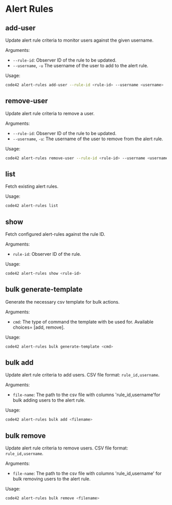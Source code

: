 # Alert Rules

## add-user

Update alert rule criteria to monitor users against the given username.

Arguments:
* `--rule-id`: Observer ID of the rule to be updated.
* `--username`, `-u` The username of the user to add to the alert rule.

Usage:
```bash
code42 alert-rules add-user --rule-id <rule-id> --username <username>
```

##  remove-user

Update alert rule criteria to remove a user.

Arguments:
* `--rule-id`: Observer ID of the rule to be updated.
* `--username`, `-u`: The username of the user to remove from the alert rule.

Usage:
```bash
code42 alert-rules remove-user --rule-id <rule-id> --username <username>
```

## list

Fetch existing alert rules.

Usage:
```bash
code42 alert-rules list
```

## show

Fetch configured alert-rules against the rule ID.

Arguments:
* `rule-id`: Observer ID of the rule.

Usage:
```bash
code42 alert-rules show <rule-id>
```

## bulk generate-template

Generate the necessary csv template for bulk actions.

Arguments:
* `cmd`: The type of command the template with be used for. Available choices= [add, remove].

Usage:
```bash
code42 alert-rules bulk generate-template <cmd>
```

## bulk add

Update alert rule criteria to add users. CSV file format: `rule_id,username`.

Arguments:
* `file-name`: The path to the csv file with columns 'rule_id,username'for bulk adding users to the alert rule.

Usage:
```bash
code42 alert-rules bulk add <filename>
```

## bulk remove

Update alert rule criteria to remove users. CSV file format: `rule_id,username`.

Arguments:
* `file-name`: The path to the csv file with columns 'rule_id,username' for bulk removing users to the alert rule.

Usage:
```bash
code42 alert-rules bulk remove <filename>
```
